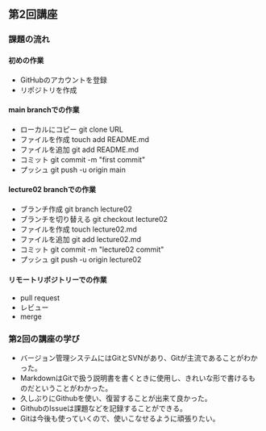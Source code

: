 ## 第2回講座

### 課題の流れ

#### 初めの作業
* GitHubのアカウントを登録
* リポジトリを作成

#### main branchでの作業
* ローカルにコピー git clone URL
* ファイルを作成  touch add README.md
* ファイルを追加  git add README.md
* コミット git commit -m "first commit"
* プッシュ git push -u origin main

#### lecture02 branchでの作業
* ブランチ作成 git branch lecture02
* ブランチを切り替える git checkout lecture02
* ファイルを作成 touch lecture02.md  
* ファイルを追加 git add lecture02.md
* コミット git commit -m "lecture02 commit"
* プッシュ git push -u origin lecture02

#### リモートリポジトリーでの作業
* pull request
* レビュー
* merge

### 第2回の講座の学び
* バージョン管理システムにはGitとSVNがあり、Gitが主流であることがわかった。
* MarkdownはGitで扱う説明書を書くときに使用し、きれいな形で書けるものだということがわかった。
* 久しぶりにGithubを使い、復習することが出来て良かった。
* GithubのIssueは課題などを記録することができる。
* Gitは今後も使っていくので、使いこなせるように頑張りたい。

